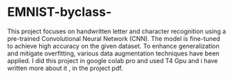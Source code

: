 # EMNIST-byclass-
This project focuses on handwritten letter and character recognition using a pre-trained Convolutional Neural Network (CNN). The model is fine-tuned to achieve high accuracy on the given dataset. To enhance generalization and mitigate overfitting, various data augmentation techniques have been applied. 
I did this project in google colab pro and used T4 Gpu and i have written more about it , in the project pdf.




